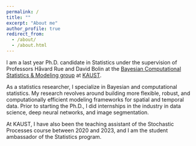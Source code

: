 ```yaml
---
permalink: /
title: ""
excerpt: "About me"
author_profile: true
redirect_from: 
  - /about/
  - /about.html
---
```


I am a last year Ph.D. candidate in Statistics under the supervision of Professors Håvard Rue and David Bolin at the [Bayesian Computational Statistics & Modeling group](https://cemse.kaust.edu.sa/bayescomp) at [KAUST](https://www.kaust.edu.sa/en).

As a statistics researcher, I specialize in Bayesian and computational statistics. My research revolves around building more flexible,
robust, and computationally efficient modeling frameworks for spatial and temporal data. Prior to starting the Ph.D., I did internships in the industry in data science, deep neural networks, and image segmentation.

At KAUST, I have also been the teaching assistant of the Stochastic Processes course between 2020 and 2023, and I am the student ambassador of the Statistics program.
